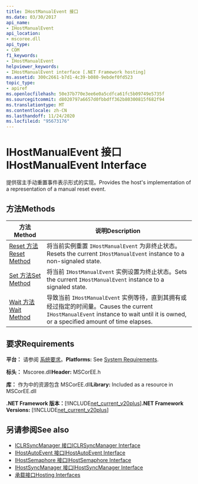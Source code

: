 ```yaml
---
title: IHostManualEvent 接口
ms.date: 03/30/2017
api_name:
- IHostManualEvent
api_location:
- mscoree.dll
api_type:
- COM
f1_keywords:
- IHostManualEvent
helpviewer_keywords:
- IHostManualEvent interface [.NET Framework hosting]
ms.assetid: 300c2661-b7d1-4c39-b080-9ebdef0fd523
topic_type:
- apiref
ms.openlocfilehash: 50e37b770e3ee6e0a5cdfca61fc5b09749e5735f
ms.sourcegitcommit: d8020797a6657d0fbbdff362b80300815f682f94
ms.translationtype: MT
ms.contentlocale: zh-CN
ms.lasthandoff: 11/24/2020
ms.locfileid: "95673176"
---
```

# <a name="ihostmanualevent-interface"></a><span data-ttu-id="6c636-102">IHostManualEvent 接口</span><span class="sxs-lookup"><span data-stu-id="6c636-102">IHostManualEvent Interface</span></span>

<span data-ttu-id="6c636-103">提供宿主手动重置事件表示形式的实现。</span><span class="sxs-lookup"><span data-stu-id="6c636-103">Provides the host's implementation of a representation of a manual reset event.</span></span>  
  
## <a name="methods"></a><span data-ttu-id="6c636-104">方法</span><span class="sxs-lookup"><span data-stu-id="6c636-104">Methods</span></span>  
  
|<span data-ttu-id="6c636-105">方法</span><span class="sxs-lookup"><span data-stu-id="6c636-105">Method</span></span>|<span data-ttu-id="6c636-106">说明</span><span class="sxs-lookup"><span data-stu-id="6c636-106">Description</span></span>|  
|------------|-----------------|  
|[<span data-ttu-id="6c636-107">Reset 方法</span><span class="sxs-lookup"><span data-stu-id="6c636-107">Reset Method</span></span>](ihostmanualevent-reset-method.md)|<span data-ttu-id="6c636-108">将当前实例重置 `IHostManualEvent` 为非终止状态。</span><span class="sxs-lookup"><span data-stu-id="6c636-108">Resets the current `IHostManualEvent` instance to a non-signaled state.</span></span>|  
|[<span data-ttu-id="6c636-109">Set 方法</span><span class="sxs-lookup"><span data-stu-id="6c636-109">Set Method</span></span>](ihostmanualevent-set-method.md)|<span data-ttu-id="6c636-110">将当前 `IHostManualEvent` 实例设置为终止状态。</span><span class="sxs-lookup"><span data-stu-id="6c636-110">Sets the current `IHostManualEvent` instance to a signaled state.</span></span>|  
|[<span data-ttu-id="6c636-111">Wait 方法</span><span class="sxs-lookup"><span data-stu-id="6c636-111">Wait Method</span></span>](ihostmanualevent-wait-method.md)|<span data-ttu-id="6c636-112">导致当前 `IHostManualEvent` 实例等待，直到其拥有或经过指定的时间量。</span><span class="sxs-lookup"><span data-stu-id="6c636-112">Causes the current `IHostManualEvent` instance to wait until it is owned, or a specified amount of time elapses.</span></span>|  
  
## <a name="requirements"></a><span data-ttu-id="6c636-113">要求</span><span class="sxs-lookup"><span data-stu-id="6c636-113">Requirements</span></span>  

 <span data-ttu-id="6c636-114">**平台：** 请参阅 [系统要求](../../get-started/system-requirements.md)。</span><span class="sxs-lookup"><span data-stu-id="6c636-114">**Platforms:** See [System Requirements](../../get-started/system-requirements.md).</span></span>  
  
 <span data-ttu-id="6c636-115">**标头：** Mscoree.dll</span><span class="sxs-lookup"><span data-stu-id="6c636-115">**Header:** MSCorEE.h</span></span>  
  
 <span data-ttu-id="6c636-116">**库：** 作为中的资源包含 MSCorEE.dll</span><span class="sxs-lookup"><span data-stu-id="6c636-116">**Library:** Included as a resource in MSCorEE.dll</span></span>  
  
 <span data-ttu-id="6c636-117">**.NET Framework 版本：**[!INCLUDE[net_current_v20plus](../../../../includes/net-current-v20plus-md.md)]</span><span class="sxs-lookup"><span data-stu-id="6c636-117">**.NET Framework Versions:** [!INCLUDE[net_current_v20plus](../../../../includes/net-current-v20plus-md.md)]</span></span>  
  
## <a name="see-also"></a><span data-ttu-id="6c636-118">另请参阅</span><span class="sxs-lookup"><span data-stu-id="6c636-118">See also</span></span>

- [<span data-ttu-id="6c636-119">ICLRSyncManager 接口</span><span class="sxs-lookup"><span data-stu-id="6c636-119">ICLRSyncManager Interface</span></span>](iclrsyncmanager-interface.md)
- [<span data-ttu-id="6c636-120">IHostAutoEvent 接口</span><span class="sxs-lookup"><span data-stu-id="6c636-120">IHostAutoEvent Interface</span></span>](ihostautoevent-interface.md)
- [<span data-ttu-id="6c636-121">IHostSemaphore 接口</span><span class="sxs-lookup"><span data-stu-id="6c636-121">IHostSemaphore Interface</span></span>](ihostsemaphore-interface.md)
- [<span data-ttu-id="6c636-122">IHostSyncManager 接口</span><span class="sxs-lookup"><span data-stu-id="6c636-122">IHostSyncManager Interface</span></span>](ihostsyncmanager-interface.md)
- [<span data-ttu-id="6c636-123">承载接口</span><span class="sxs-lookup"><span data-stu-id="6c636-123">Hosting Interfaces</span></span>](hosting-interfaces.md)
